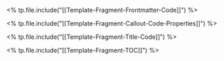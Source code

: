 <% tp.file.include("[[Template-Fragment-Frontmatter-Code]]") %>

<% tp.file.include("[[Template-Fragment-Callout-Code-Properties]]") %>

<% tp.file.include("[[Template-Fragment-Title-Code]]") %>



<% tp.file.include("[[Template-Fragment-TOC]]") %>